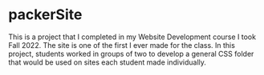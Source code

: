 # packerSite
This is a project that I completed in my Website Development course I took Fall 2022. The site is one of the first I ever made for the class. In this project, students worked in groups of two to develop a general CSS folder that would be used on sites each student made individually.
